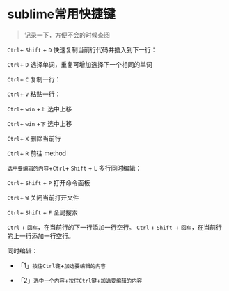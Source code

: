 
# sublime常用快捷键
>记录一下，方便不会的时候查阅

`Ctrl`+ `Shift` + `D`   快速复制当前行代码并插入到下一行： 

 `Ctrl`+  `D` 选择单词，重复可增加选择下一个相同的单词

`Ctrl`+ `C`  复制一行：

`Ctrl`+ `V`  粘贴一行：


`Ctrl`+ `win` +`上`  选中上移
 
 `Ctrl`+ `win` +`下`  选中上移

`Ctrl`+ `X`  删除当前行

`Ctrl`+ `R`  前往 method



`选中要编辑的内容`+`Ctrl`+ `Shift` + `L`  多行同时编辑：


  `Ctrl`+ `Shift` + `P` 打开命令面板


`Ctrl`+ `W`  关闭当前打开文件

 `Ctrl`+ `Shift` + `F`  全局搜索

`Ctrl` + `回车`，在当前行的下一行添加一行空行。
`Ctrl` + `Shift `+ `回车`，在当前行的上一行添加一行空行。


同时编辑： 
* 「1」`按住Ctrl键`+`加选要编辑的内容`

* 「2」`选中一个内容`+`按住Ctrl键`+`加选要编辑的内容`